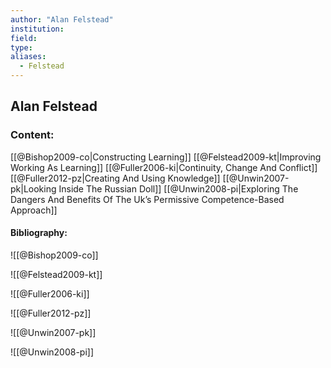 ```yaml
---
author: "Alan Felstead"
institution:
field:
type:
aliases:
  - Felstead
---
```


## Alan Felstead

### Content:
[[@Bishop2009-co|Constructing Learning]]
[[@Felstead2009-kt|Improving Working As Learning]]
[[@Fuller2006-ki|Continuity, Change And Conflict]]
[[@Fuller2012-pz|Creating And Using Knowledge]]
[[@Unwin2007-pk|Looking Inside The Russian Doll]]
[[@Unwin2008-pi|Exploring The Dangers And Benefits Of The Uk’s Permissive Competence-Based Approach]]

#### Bibliography:

![[@Bishop2009-co]]

![[@Felstead2009-kt]]

![[@Fuller2006-ki]]

![[@Fuller2012-pz]]

![[@Unwin2007-pk]]

![[@Unwin2008-pi]]